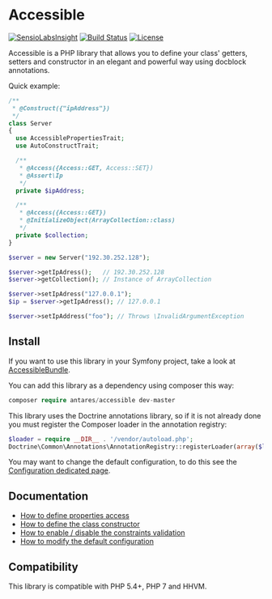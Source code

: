 # Accessible

[![SensioLabsInsight](https://insight.sensiolabs.com/projects/d0791b98-cd96-453a-bf89-39ddcc672c98/mini.png)](https://insight.sensiolabs.com/projects/d0791b98-cd96-453a-bf89-39ddcc672c98)
[![Build Status](https://travis-ci.org/antares993/Accessible.svg?branch=master)](https://travis-ci.org/antares993/Accessible)
[![License](https://poser.pugx.org/antares/accessible/license)](https://packagist.org/packages/antares/accessible)


Accessible is a PHP library that allows you to define your class' getters, setters and constructor in an elegant and powerful way using docblock annotations.

Quick example:

```php
/**
 * @Construct({"ipAddress"})
 */
class Server
{
  use AccessiblePropertiesTrait;
  use AutoConstructTrait;

  /**
   * @Access({Access::GET, Access::SET})
   * @Assert\Ip
   */
  private $ipAddress;

  /**
   * @Access({Access::GET})
   * @InitializeObject(ArrayCollection::class)
   */
  private $collection;
}

$server = new Server("192.30.252.128");

$server->getIpAdress();   // 192.30.252.128
$server->getCollection(); // Instance of ArrayCollection

$server->setIpAdress("127.0.0.1");
$ip = $server->getIpAdress(); // 127.0.0.1

$server->setIpAddress("foo"); // Throws \InvalidArgumentException
```

## Install

If you want to use this library in your Symfony project, take a look at [AccessibleBundle](https://github.com/antares993/AccessibleBundle).

You can add this library as a dependency using composer this way:

```php
composer require antares/accessible dev-master
```

This library uses the Doctrine annotations library, so if it is not already done you must register the Composer loader in the annotation registry:

```php
$loader = require __DIR__ . '/vendor/autoload.php';
Doctrine\Common\Annotations\AnnotationRegistry::registerLoader(array($loader, 'loadClass'));
```

You may want to change the default configuration, to do this see the [Configuration dedicated page](https://github.com/antares993/Accessible/tree/master/doc/configuration.md).

## Documentation

- [How to define properties access](https://github.com/antares993/Accessible/tree/master/doc/accessible.md)
- [How to define the class constructor](https://github.com/antares993/Accessible/tree/master/doc/auto-construct.md)
- [How to enable / disable the constraints validation](https://github.com/antares993/Accessible/tree/master/doc/constraints-validation.md)
- [How to modify the default configuration](https://github.com/antares993/Accessible/tree/master/doc/configuration.md)

## Compatibility

This library is compatible with PHP 5.4+, PHP 7 and HHVM.
